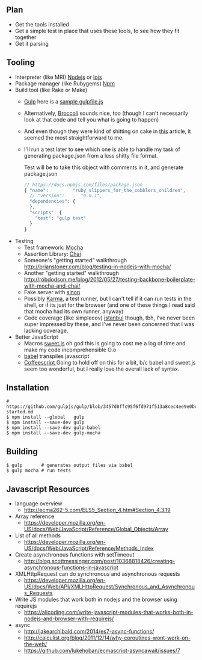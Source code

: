 Plan
----

* Get the tools installed
* Get a simple test in place that uses these tools, to see how they fit together
* Get it parsing

Tooling
-------

* Interpreter (like MRI) [Nodejs](https://nodejs.org/) or [Iojs](https://iojs.org/en/index.html)
* Package manager (like Rubygems) [Npm](https://www.npmjs.com)
* Build tool (like Rake or Make)
  * [Gulp](https://www.npmjs.com/package/gulp) here is a
    [sample gulpfile.js](https://github.com/megawac/generator-babel-node/blob/5ed278c9f9e18e1f9ffbab60a9f87fd958da0f5d/app/templates/gulpfile.js)
  * Alternatively, [Broccoli](http://broccolijs.com/) sounds nice, too (though I can't necessarily look at that code and tell you what is going to happen)
  * And even though they were kind of shitting on cake in [this](http://blog.cozycloud.cc/technic/2014/06/18/task-runners-comparison/) article,
    it seemed the most straightforward to me.
  * I'll run a test later to see which one is able to handle my task of generating package.json from a less shitty file format.

    Test will be to take this object with comments in it, and generate package.json
    ```javascript
    // https://docs.npmjs.com/files/package.json
    { "name":         "ruby_slippers_for_the_cobblers_children",
      // "version":      "0.0.1",
      "dependencies": {
      },
      "scripts": {
        "test": "gulp test"
      }
    }
    ```
* Testing
  * Test framework: [Mocha](http://mochajs.org)
  * Assertion Library: [Chai](http://chaijs.com)
  * Someone's "getting started" walkthrough http://brianstoner.com/blog/testing-in-nodejs-with-mocha/
  * Another "getting started" walkthrough http://robdodson.me/blog/2012/05/27/testing-backbone-boilerplate-with-mocha-and-chai/
  * Fake server with [sinon](http://thejsguy.com/2015/01/12/jasmine-vs-mocha-chai-and-sinon.html)
  * Possibly [Karma](https://www.npmjs.com/package/karma), a test runner, but I can't tell if it can run tests in the shell,
    or if its just for the browser (and one of these things I read said that mocha had its own runner, anyway)
  * Code coverage (like simplecov) [istanbul](https://github.com/gotwarlost/istanbul) though, tbh,
    I've never been super impressed by these, and I've never been concerned that I was lacking coverage.
* Better JavaScript
  * Macros [sweet.js](http://sweetjs.org/) oh god this is going to cost me a log of time and make my code incomprehensible O.o
  * [babel](https://babeljs.io) transpiles javascript
  * [Coffeescript ](http://coffeescript.org/) Going to hold off on this for a bit,
    b/c babel and sweet.js seem too wonderful, but I really love the overall lack of syntax.

Installation
------------

```
# https://github.com/gulpjs/gulp/blob/3457d0ffc95f6fd971f513a8cec4ee9e0bcc0c28/docs/getting-started.md
$ npm install --global   gulp
$ npm install --save-dev gulp
$ npm install --save-dev gulp-babel
$ npm install --save-dev gulp-mocha
```

Building
--------

```
$ gulp       # generates output files via babel
$ gulp mocha # run tests
```


Javascript Resources
--------------------

* language overview
  * http://ecma262-5.com/ELS5_Section_4.htm#Section_4.3.19
* Array reference
  * https://developer.mozilla.org/en-US/docs/Web/JavaScript/Reference/Global_Objects/Array
* List of all methods
  * https://developer.mozilla.org/en-US/docs/Web/JavaScript/Reference/Methods_Index
* Create asynchronous functions with setTimeout
  * http://blog.scottmessinger.com/post/10368818426/creating-asynchronous-functions-in-javascript
* XMLHttpRequest can do synchronous and asynchronous requests
  * https://developer.mozilla.org/en-US/docs/Web/API/XMLHttpRequest/Synchronous_and_Asynchronous_Requests
* Write JS modules that work both in nodejs and the browser using requirejs
  * https://alicoding.com/write-javascript-modules-that-works-both-in-nodejs-and-browser-with-requirejs/
* async
  * http://jakearchibald.com/2014/es7-async-functions/
  * http://calculist.org/blog/2011/12/14/why-coroutines-wont-work-on-the-web/
  * https://github.com/lukehoban/ecmascript-asyncawait/issues/7
